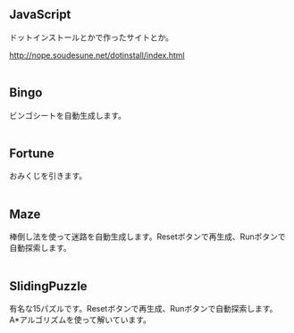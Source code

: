 ## JavaScript
<p>ドットインストールとかで作ったサイトとか。</p>
<a href = "http://nope.soudesune.net/dotinstall/index.html">http://nope.soudesune.net/dotinstall/index.html</a>

<br>
<br>

## Bingo
ビンゴシートを自動生成します。
<br>
<br>

## Fortune
おみくじを引きます。<!-- <strike>ゴミです。</strike> -->
<br>
<br>

## Maze
棒倒し法を使って迷路を自動生成します。Resetボタンで再生成、Runボタンで自動探索します。
<br>
<br>

## SlidingPuzzle
有名な15パズルです。Resetボタンで再生成、Runボタンで自動探索します。
<br>
A*アルゴリズムを使って解いています。

